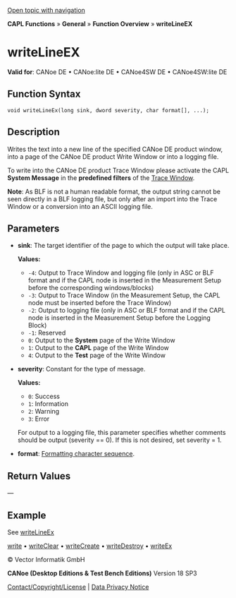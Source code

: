 [Open topic with navigation](../../../../../CANoeDEFamily.htm#Topics/CAPLFunctions/Other/Functions/CAPLfunctionWriteLineEx.md)

**CAPL Functions** » **General** » **Function Overview** » **writeLineEX**

# writeLineEX

**Valid for**: CANoe DE • CANoe:lite DE • CANoe4SW DE • CANoe4SW:lite DE

## Function Syntax

```plaintext
void writeLineEx(long sink, dword severity, char format[], ...);
```

## Description

Writes the text into a new line of the specified CANoe DE product window, into a page of the CANoe DE product Write Window or into a logging file.

To write into the CANoe DE product Trace Window please activate the CAPL **System Message** in the **predefined filters** of the [Trace Window](../../../CANoeCANalyzer/Windows/Trace/TraceWindowFilter.md).

**Note**: As BLF is not a human readable format, the output string cannot be seen directly in a BLF logging file, but only after an import into the Trace Window or a conversion into an ASCII logging file.

## Parameters

- **sink**: The target identifier of the page to which the output will take place.

  **Values:**
  - `-4`: Output to Trace Window and logging file (only in ASC or BLF format and if the CAPL node is inserted in the Measurement Setup before the corresponding windows/blocks)
  - `-3`: Output to Trace Window (in the Measurement Setup, the CAPL node must be inserted before the Trace Window)
  - `-2`: Output to logging file (only in ASC or BLF format and if the CAPL node is inserted in the Measurement Setup before the Logging Block)
  - `-1`: Reserved
  - `0`: Output to the **System** page of the Write Window
  - `1`: Output to the **CAPL** page of the Write Window
  - `4`: Output to the **Test** page of the Write Window

- **severity**: Constant for the type of message.

  **Values:**
  - `0`: Success
  - `1`: Information
  - `2`: Warning
  - `3`: Error

  For output to a logging file, this parameter specifies whether comments should be output (severity == 0). If this is not desired, set severity = 1.

- **format**: [Formatting character sequence](../CAPLFunctionsWriteFormatExpressions.md).

## Return Values

—

## Example

See [writeLineEx](CAPLfunctionsExampleWrite.md)

[write](CAPLfunctionWrite.md) • [writeClear](CAPLfunctionWriteClear.md) • [writeCreate](CAPLfunctionWriteCreate.md) • [writeDestroy](CAPLfunctionWriteDestroy.md) • [writeEx](CAPLfunctionWriteEx.md)

© Vector Informatik GmbH

**CANoe (Desktop Editions & Test Bench Editions)** Version 18 SP3

[Contact/Copyright/License](../../../Shared/ContactCopyrightLicense.md) | [Data Privacy Notice](https://www.vector.com/int/en/company/get-info/privacy-policy/)